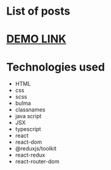 # List of posts
# [DEMO LINK](https://bonum-taurus.github.io/List-of-posts_react_redux/)

# Technologies used
- HTML
- css
- scss
- bulma
- classnames
- java script
- JSX
- typescript
- react
- react-dom
- @reduxjs/toolkit
- react-redux
- react-router-dom



